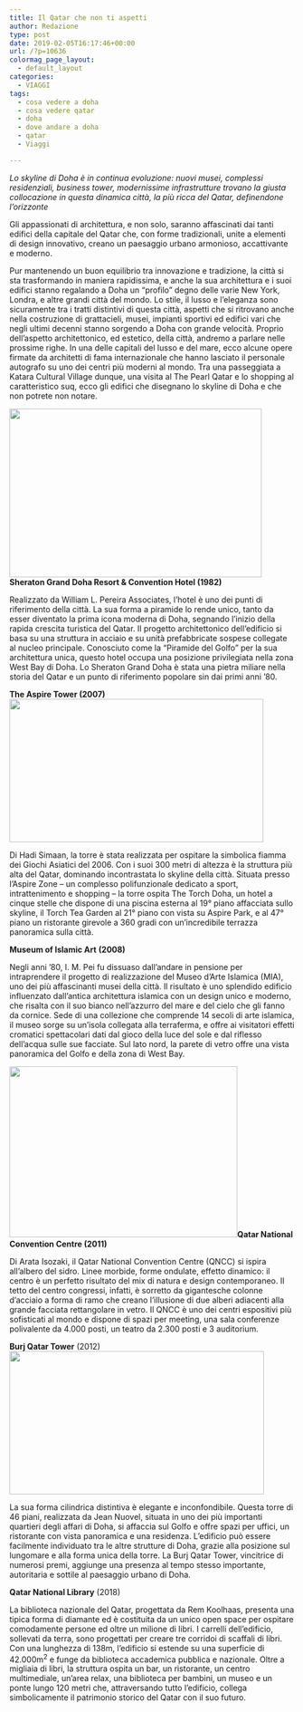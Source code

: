 ```yaml
---
title: Il Qatar che non ti aspetti
author: Redazione
type: post
date: 2019-02-05T16:17:46+00:00
url: /?p=10636
colormag_page_layout:
  - default_layout
categories:
  - VIAGGI
tags:
  - cosa vedere a doha
  - cosa vedere qatar
  - doha
  - dove andare a doha
  - qatar
  - Viaggi

---
```

_Lo skyline di Doha è in continua evoluzione: nuovi musei, complessi residenziali, business tower, modernissime infrastrutture trovano la giusta collocazione in questa dinamica città, la più ricca del Qatar, definendone l’orizzonte_

Gli appassionati di architettura, e non solo, saranno affascinati dai tanti edifici della capitale del Qatar che, con forme tradizionali, unite a elementi di design innovativo, creano un paesaggio urbano armonioso, accattivante e moderno.

Pur mantenendo un buon equilibrio tra innovazione e tradizione, la città si sta trasformando in maniera rapidissima, e anche la sua architettura e i suoi edifici stanno regalando a Doha un “profilo” degno delle varie New York, Londra, e altre grandi città del mondo. Lo stile, il lusso e l’eleganza sono sicuramente tra i tratti distintivi di questa città, aspetti che si ritrovano anche nella costruzione di grattacieli, musei, impianti sportivi ed edifici vari che negli ultimi decenni stanno sorgendo a Doha con grande velocità. Proprio dell’aspetto architettonico, ed estetico, della città, andremo a parlare nelle prossime righe. In una delle capitali del lusso e del mare, ecco alcune opere firmate da architetti di fama internazionale che hanno lasciato il personale autografo su uno dei centri più moderni al mondo. Tra una passeggiata a Katara Cultural Village dunque, una visita al The Pearl Qatar e lo shopping al caratteristico suq, ecco gli edifici che disegnano lo skyline di Doha e che non potrete non notare.

**<img decoding="async" loading="lazy" class="alignleft wp-image-10638 " src="https://progressonline.it/wp-content/uploads/2019/02/1960604702_a6a4fecfb3_b-1024x683.jpg" alt="" width="446" height="298" />Sheraton Grand Doha Resort & Convention Hotel (1982)**

Realizzato da William L. Pereira Associates, l’hotel è uno dei punti di riferimento della città. La sua forma a piramide lo rende unico, tanto da esser diventato la prima icona moderna di Doha, segnando l’inizio della rapida crescita turistica del Qatar. Il progetto architettonico dell’edificio si basa su una struttura in acciaio e su unità prefabbricate sospese collegate al nucleo principale. Conosciuto come la &#8220;Piramide del Golfo&#8221; per la sua architettura unica, questo hotel occupa una posizione privilegiata nella zona West Bay di Doha. Lo Sheraton Grand Doha è stata una pietra miliare nella storia del Qatar e un punto di riferimento popolare sin dai primi anni &#8217;80.

**The Aspire Tower (2007)<img decoding="async" loading="lazy" class="alignright wp-image-10640 " src="https://progressonline.it/wp-content/uploads/2019/02/Torch_tower_Aspire_Park_Doha_-_panoramio-1024x577.jpg" alt="" width="449" height="253" />**

Di Hadi Simaan, la torre è stata realizzata per ospitare la simbolica fiamma dei Giochi Asiatici del 2006. Con i suoi 300 metri di altezza è la struttura più alta del Qatar, dominando incontrastata lo skyline della città. Situata presso l’Aspire Zone – un complesso polifunzionale dedicato a sport, intrattenimento e shopping – la torre ospita The Torch Doha, un hotel a cinque stelle che dispone di una piscina esterna al 19° piano affacciata sullo skyline, il Torch Tea Garden al 21° piano con vista su Aspire Park, e al 47° piano un ristorante girevole a 360 gradi con un’incredibile terrazza panoramica sulla città.

**Museum of Islamic Art** **(2008)**

Negli anni ’80, I. M. Pei fu dissuaso dall’andare in pensione per intraprendere il progetto di realizzazione del Museo d’Arte Islamica (MIA), uno dei più affascinanti musei della città. Il risultato è uno splendido edificio influenzato dall’antica architettura islamica con un design unico e moderno, che risalta con il suo bianco nell’azzurro del mare e del cielo che gli fanno da cornice. Sede di una collezione che comprende 14 secoli di arte islamica, il museo sorge su un’isola collegata alla terraferma, e offre ai visitatori effetti cromatici spettacolari dati dal gioco della luce del sole e dal riflesso dell’acqua sulle sue facciate. Sul lato nord, la parete di vetro offre una vista panoramica del Golfo e della zona di West Bay.

**<img decoding="async" loading="lazy" class="alignleft wp-image-10639 " src="https://progressonline.it/wp-content/uploads/2019/02/Qatar_National_Convention_center-1024x768.jpg" alt="" width="403" height="302" />Qatar National Convention Centre (2011)**

Di Arata Isozaki, il Qatar National Convention Centre (QNCC) si ispira all’albero del sidro. Linee morbide, forme ondulate, effetto dinamico: il centro è un perfetto risultato del mix di natura e design contemporaneo. Il tetto del centro congressi, infatti, è sorretto da gigantesche colonne d’acciaio a forma di ramo che creano l’illusione di due alberi adiacenti alla grande facciata rettangolare in vetro. Il QNCC è uno dei centri espositivi più sofisticati al mondo e dispone di spazi per meeting, una sala conferenze polivalente da 4.000 posti, un teatro da 2.300 posti e 3 auditorium.

**Burj Qatar Tower** (2012)<img decoding="async" loading="lazy" class="alignright wp-image-10637 " src="https://progressonline.it/wp-content/uploads/2019/02/Doha_Corniche_-_Qatar-1024x576.jpg" alt="" width="450" height="253" />

La sua forma cilindrica distintiva è elegante e inconfondibile. Questa torre di 46 piani, realizzata da Jean Nuovel, situata in uno dei più importanti quartieri degli affari di Doha, si affaccia sul Golfo e offre spazi per uffici, un ristorante con vista panoramica e una residenza. L&#8217;edificio può essere facilmente individuato tra le altre strutture di Doha, grazie alla posizione sul lungomare e alla forma unica della torre. La Burj Qatar Tower, vincitrice di numerosi premi, aggiunge una presenza al tempo stesso importante, autoritaria e sottile al paesaggio urbano di Doha.

**Qatar National Library** (2018)

La biblioteca nazionale del Qatar, progettata da Rem Koolhaas, presenta una tipica forma di diamante ed è costituita da un unico open space per ospitare comodamente persone ed oltre un milione di libri. I carrelli dell’edificio, sollevati da terra, sono progettati per creare tre corridoi di scaffali di libri. Con una lunghezza di 138m, l’edificio si estende su una superficie di 42.000m<sup>2</sup> e funge da biblioteca accademica pubblica e nazionale. Oltre a migliaia di libri, la struttura ospita un bar, un ristorante, un centro multimediale, un&#8217;area relax, una biblioteca per bambini, un museo e un ponte lungo 120 metri che, attraversando tutto l’edificio, collega simbolicamente il patrimonio storico del Qatar con il suo futuro.